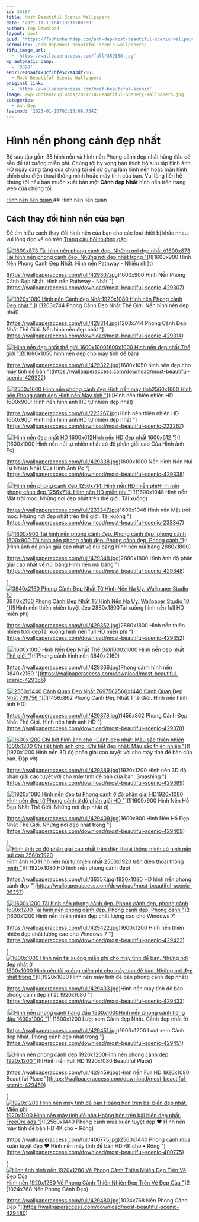 ```yaml
---
id: 36187
title: Most Beautiful Scenic Wallpapers
date: '2021-11-11T04:13:11+00:00'
author: Top Download
layout: post
guid: 'https://Tophinhanhdep.com/anh-dep/most-beautiful-scenic-wallpapers/'
permalink: /anh-dep/most-beautiful-scenic-wallpapers/
fifu_image_url:
  - 'https://wallpaperaccess.com/full/359168.jpg'
wp_automatic_camp:
  - '8098'
eeb717e1ba4f493cf1bfe522a43df266:
  - Most Beautiful Scenic Wallpapers
original_link:
  - 'https://wallpaperaccess.com/most-beautiful-scenic'
image: /wp-content/uploads/2021/10/Beautiful-Scenery-Wallpapers.jpg
categories:
  - Ảnh Đẹp
lastmod: '2025-01-10T02:15:08.734Z'
---
```

# Hình nền phong cảnh đẹp nhất

Bộ sưu tập gồm 38 hình nền và hình nền Phong cảnh đẹp nhất hàng đầu có sẵn để tải xuống miễn phí. Chúng tôi hy vọng bạn thích bộ sưu tập hình ảnh HD ngày càng tăng của chúng tôi để sử dụng làm hình nền hoặc màn hình chính cho điện thoại thông minh hoặc máy tính của bạn. Vui lòng liên hệ chúng tôi nếu bạn muốn xuất bản một **Cảnh đẹp Nhất** hình nền trên trang web của chúng tôi.

[Hình nền liên quan ](#related) ## Hình nền liên quan

## Cách thay đổi hình nền của bạn

Để tìm hiểu cách thay đổi hình nền của bạn cho các loại thiết bị khác nhau, vui lòng đọc về nó trên [Trang câu hỏi thường gặp](https://tophinhanhdep.com/faq/).

  
[[![1600x873 Tải hình nền phong cảnh đẹp.  Những nơi đẹp nhất ở](https://wallpaperaccess.com/full/359168.jpg)1600x873 Tải hình nền phong cảnh đẹp. Những nơi đẹp nhất trong "](https://wallpaperaccess.com/download/most-beautiful-scenic-359168)](![1600x900 Hình Nền Phong Cảnh Đẹp Nhất.  Hình nền Pathway - Nhiều nhất)

(https://wallpaperaccess.com/full/429307.jpg)1600x900 Hình Nền Phong Cảnh Đẹp Nhất. Hình nền Pathway - Nhất "](https://wallpaperaccess.com/download/most-beautiful-scenic-429307)

[[![1920x1080 Hình nền Cảnh đẹp Nhất](https://wallpaperaccess.com/full/429309.jpg)1920x1080 Hình nền Phong cảnh Đẹp nhất " ](https://wallpaperaccess.com/download/most-beautiful-scenic-429309)](![1203x744 Phong Cảnh Đẹp Nhất Thế Giới.  Nền hình nền đẹp nhất)

(https://wallpaperaccess.com/full/429314.jpg)1203x744 Phong Cảnh Đẹp Nhất Thế Giới. Nền hình nền đẹp nhất "](https://wallpaperaccess.com/download/most-beautiful-scenic-429314)

[[![Hình nền đẹp nhất thế giới 1600x1000](https://wallpaperaccess.com/full/429319.jpg)1600x1000 Hình nền đẹp nhất Thế giới "](https://wallpaperaccess.com/download/most-beautiful-scenic-429319)](![1680x1050 hình nền đẹp cho máy tính để bàn)

(https://wallpaperaccess.com/full/429322.jpg)1680x1050 hình nền đẹp cho máy tính để bàn "](https://wallpaperaccess.com/download/most-beautiful-scenic-429322)

[[![2560x1600 Hình nền phong cảnh đẹp Hình nền máy tính](https://wallpaperaccess.com/full/429328.jpg)2560x1600 Hình nền Phong cảnh đẹp Hình nền Máy tính "](https://wallpaperaccess.com/download/most-beautiful-scenic-429328)](![Hình nền thiên nhiên HD 1600x900: Hình nền hình ảnh HD tự nhiên đẹp nhất)

(https://wallpaperaccess.com/full/223267.jpg)Hình nền thiên nhiên HD 1600x900: Hình nền hình ảnh HD tự nhiên đẹp nhất "](https://wallpaperaccess.com/download/most-beautiful-scenic-223267)

[[![Hình nền đẹp nhất HD 1600x612](https://wallpaperaccess.com/full/429337.jpg)Hình nền HD đẹp nhất 1600x612 "](https://wallpaperaccess.com/download/most-beautiful-scenic-429337)](![1600x1000 Hình nền núi tự nhiên nhất có độ phân giải cao Của Hình ảnh Pc)

(https://wallpaperaccess.com/full/429338.jpg)1600x1000 Nền Hình Nền Núi Tự Nhiên Nhất Của Hình Ảnh Pc "](https://wallpaperaccess.com/download/most-beautiful-scenic-429338)

[[![Hình nền phong cảnh đẹp 1256x714.  Hình nền HD miễn phí](https://wallpaperaccess.com/full/429340.jpg)Hình nền phong cảnh đẹp 1256x714. Hình nền HD miễn phí "](https://wallpaperaccess.com/download/most-beautiful-scenic-429340)](![1600x1048 Hình nền Mặt trời mọc.  Những nơi đẹp nhất trên thế giới.  Tải xuống)

(https://wallpaperaccess.com/full/233347.jpg)1600x1048 Hình nền Mặt trời mọc. Những nơi đẹp nhất trên thế giới. Tải xuống "](https://wallpaperaccess.com/download/most-beautiful-scenic-233347)

[[![1600x900 Tải hình nền phong cảnh đẹp.  Phong cảnh đẹp, phong cảnh](https://wallpaperaccess.com/full/233461.jpg)1600x900 Tải hình nền phong cảnh đẹp. Phong cảnh đẹp, Phong cảnh "](https://wallpaperaccess.com/download/most-beautiful-scenic-233461)](![Hình ảnh độ phân giải cao nhất về núi băng Hình nền núi băng 2880x1800)

(https://wallpaperaccess.com/full/429348.jpg)2880x1800 Hình ảnh độ phân giải cao nhất về núi băng Hình nền núi băng "](https://wallpaperaccess.com/download/most-beautiful-scenic-429348)

[[![3840x2160 Phong Cảnh Đẹp Nhất Từ Hình Nền Na Uy.  Wallpaper Studio 10](https://wallpaperaccess.com/full/193602.jpg)3840x2160 Phong Cảnh Đẹp Nhất Từ Hình Nền Na Uy. Wallpaper Studio 10 "](https://wallpaperaccess.com/download/most-beautiful-scenic-193602)](![Hình nền thiên nhiên tuyệt đẹp 2880x1800Tải xuống hình nền full HD miễn phí)

(https://wallpaperaccess.com/full/429352.jpg)2880x1800 Hình nền thiên nhiên tươi đẹpTải xuống hình nền full HD miễn phí "](https://wallpaperaccess.com/download/most-beautiful-scenic-429352)

[[![1600x1000 Hình Nền Đẹp Nhất Thế Giới](https://wallpaperaccess.com/full/429361.jpg)1600x1000 Hình nền đẹp nhất Thế giới "](https://wallpaperaccess.com/download/most-beautiful-scenic-429361)](![Phong cảnh hình nền 3840x2160)

(https://wallpaperaccess.com/full/429366.jpg)Phong cảnh hình nền 3840x2160 "](https://wallpaperaccess.com/download/most-beautiful-scenic-429366)

[[![2560x1440 Cảnh Quan Đẹp Nhất 769756](https://wallpaperaccess.com/full/429377.jpg)2560x1440 Cảnh Quan Đẹp Nhất 769756 "](https://wallpaperaccess.com/download/most-beautiful-scenic-429377)](![1456x862 Phong Cảnh Đẹp Nhất Thế Giới.  Hình nền hình ảnh HD)

(https://wallpaperaccess.com/full/429378.jpg)1456x862 Phong Cảnh Đẹp Nhất Thế Giới. Hình nền hình ảnh HD "](https://wallpaperaccess.com/download/most-beautiful-scenic-429378)

[[![1600x1200 Chi tiết hình ảnh cho -Cảnh đẹp nhất: Màu sắc thiên nhiên](https://wallpaperaccess.com/full/429387.jpg)1600x1200 Chi tiết hình ảnh cho -Chi tiết đẹp nhất: Màu sắc thiên nhiên "](https://wallpaperaccess.com/download/most-beautiful-scenic-429387)](![1920x1200 Hình nền 3D độ phân giải cao tuyệt vời cho máy tính để bàn của bạn.  Đập vỡ)

(https://wallpaperaccess.com/full/429389.jpg)1920x1200 Hình nền 3D độ phân giải cao tuyệt vời cho máy tính để bàn của bạn. Smashing "](https://wallpaperaccess.com/download/most-beautiful-scenic-429389)

[[![1920x1080 Hình nền đẹp từ Phong cảnh ở độ phân giải HD](https://wallpaperaccess.com/full/429397.jpg)1920x1080 Hình nền đẹp từ Phong cảnh ở độ phân giải HD "](https://wallpaperaccess.com/download/most-beautiful-scenic-429397)](![1600x900 Hình Nền Hồ Đẹp Nhất Thế Giới.  Những nơi đẹp nhất ở)

(https://wallpaperaccess.com/full/429409.jpg)1600x900 Hình Nền Hồ Đẹp Nhất Thế Giới. Những nơi đẹp nhất trong "](https://wallpaperaccess.com/download/most-beautiful-scenic-429409)

[[![Hình ảnh có độ phân giải cao nhất trên điện thoại thông minh có hình nền núi cao 2560x1920](https://wallpaperaccess.com/full/429411.jpg)Hình ảnh HD Hình nền núi tự nhiên nhất 2560x1920 trên điện thoại thông minh "](https://wallpaperaccess.com/download/most-beautiful-scenic-429411)](![1920x1080 HD hình nền phong cảnh đẹp)

(https://wallpaperaccess.com/full/36357.jpg)1920x1080 HD hình nền phong cảnh đẹp "](https://wallpaperaccess.com/download/most-beautiful-scenic-36357)

[[![1600x1200 Tải hình nền phong cảnh đẹp.  Phong cảnh đẹp, phong cảnh](https://wallpaperaccess.com/full/429421.jpg)1600x1200 Tải hình nền phong cảnh đẹp. Phong cảnh đẹp, Phong cảnh "](https://wallpaperaccess.com/download/most-beautiful-scenic-429421)](![1600x1200 Hình nền thiên nhiên đẹp chất lượng cao cho Windows 7)

(https://wallpaperaccess.com/full/429422.jpg)1600x1200 Hình nền thiên nhiên đẹp chất lượng cao cho Windows 7 "](https://wallpaperaccess.com/download/most-beautiful-scenic-429422)

[[![1600x1000 Hình nền tải xuống miễn phí cho máy tính để bàn.  Những nơi đẹp nhất ở](https://wallpaperaccess.com/full/303080.jpg)1600x1000 Hình nền tải xuống miễn phí cho máy tính để bàn. Những nơi đẹp nhất trong "](https://wallpaperaccess.com/download/most-beautiful-scenic-303080)](![1920x1080 Hình nền máy tính để bàn phong cảnh đẹp nhất)

(https://wallpaperaccess.com/full/429433.jpg)Hình nền máy tính để bàn phong cảnh đẹp nhất 1920x1080 "](https://wallpaperaccess.com/download/most-beautiful-scenic-429433)

[[![Hình nền phong cảnh hàng đầu 1600x1000](https://wallpaperaccess.com/full/429442.jpg)Hình nền phong cảnh hàng đầu 1600x1000 "](https://wallpaperaccess.com/download/most-beautiful-scenic-429442)](![1600x1200 Lượt xem Cảnh đẹp Nhất.  Cảnh đẹp nhất ở)

(https://wallpaperaccess.com/full/429451.jpg)1600x1200 Lượt xem Cảnh đẹp Nhất. Phong cảnh đẹp nhất trong "](https://wallpaperaccess.com/download/most-beautiful-scenic-429451)

 [[![Hình nền phong cảnh đẹp 1920x1200](https://wallpaperaccess.com/full/429452.jpg)Hình nền phong cảnh đẹp 1920x1200 "](https://wallpaperaccess.com/download/most-beautiful-scenic-429452)](![Hình nền Full HD 1920x1080 Beautiful Place)

(https://wallpaperaccess.com/full/429459.jpg)Hình nền Full HD 1920x1080 Beautiful Place "](https://wallpaperaccess.com/download/most-beautiful-scenic-429459)

[[![1920x1200 Hình nền máy tính để bàn Hoàng hôn trên bãi biển đẹp nhất.  Miễn phí](https://wallpaperaccess.com/full/429471.jpg)1920x1200 Hình nền máy tính để bàn Hoàng hôn trên bãi biển đẹp nhất. FreeCre ads "](https://wallpaperaccess.com/download/most-beautiful-scenic-429471)](![2560x1440 Phong cảnh mùa xuân tuyệt đẹp ❤ Hình nền máy tính để bàn HD 4K cho • Rộng)

(https://wallpaperaccess.com/full/400775.jpg)2560x1440 Phong cảnh mùa xuân tuyệt đẹp ❤ Hình nền máy tính để bàn HD 4K cho • Rộng "](https://wallpaperaccess.com/download/most-beautiful-scenic-400775)

[[![Hình ảnh hình nền 1920x1280 Về Phong Cảnh Thiên Nhiên Đẹp Trên Vẻ Đẹp Của](https://wallpaperaccess.com/full/429478.jpg)Hình nền 1920x1280 Về Phong Cảnh Thiên Nhiên Đẹp Trên Vẻ Đẹp Của "](https://wallpaperaccess.com/download/most-beautiful-scenic-429478)](![1024x768 Nền Phong Cảnh Đẹp)

(https://wallpaperaccess.com/full/429480.jpg)1024x768 Nền Phong Cảnh Đẹp "](https://wallpaperaccess.com/download/most-beautiful-scenic-429480)
